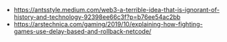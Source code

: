 


- https://antsstyle.medium.com/web3-a-terrible-idea-that-is-ignorant-of-history-and-technology-92398ee66c3f?p=b76ee54ac2bb
- https://arstechnica.com/gaming/2019/10/explaining-how-fighting-games-use-delay-based-and-rollback-netcode/
